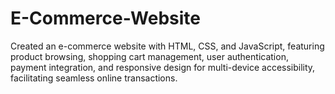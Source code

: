 # E-Commerce-Website
Created an e-commerce website with HTML, CSS, and JavaScript, featuring product browsing, shopping cart management, user authentication, payment integration, and responsive design for multi-device accessibility, facilitating seamless online transactions.
